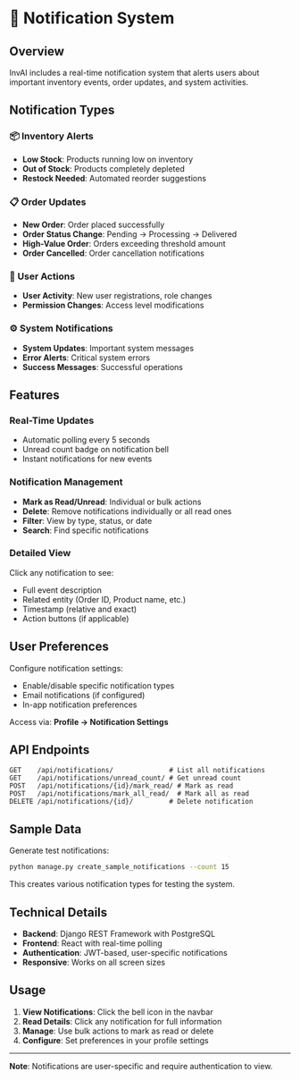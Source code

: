 # 🔔 Notification System

## Overview
InvAI includes a real-time notification system that alerts users about important inventory events, order updates, and system activities.

## Notification Types

### 📦 Inventory Alerts
- **Low Stock**: Products running low on inventory
- **Out of Stock**: Products completely depleted
- **Restock Needed**: Automated reorder suggestions

### 📋 Order Updates
- **New Order**: Order placed successfully
- **Order Status Change**: Pending → Processing → Delivered
- **High-Value Order**: Orders exceeding threshold amount
- **Order Cancelled**: Order cancellation notifications

### 👥 User Actions
- **User Activity**: New user registrations, role changes
- **Permission Changes**: Access level modifications

### ⚙️ System Notifications
- **System Updates**: Important system messages
- **Error Alerts**: Critical system errors
- **Success Messages**: Successful operations

## Features

### Real-Time Updates
- Automatic polling every 5 seconds
- Unread count badge on notification bell
- Instant notifications for new events

### Notification Management
- **Mark as Read/Unread**: Individual or bulk actions
- **Delete**: Remove notifications individually or all read ones
- **Filter**: View by type, status, or date
- **Search**: Find specific notifications

### Detailed View
Click any notification to see:
- Full event description
- Related entity (Order ID, Product name, etc.)
- Timestamp (relative and exact)
- Action buttons (if applicable)

## User Preferences

Configure notification settings:
- Enable/disable specific notification types
- Email notifications (if configured)
- In-app notification preferences

Access via: **Profile → Notification Settings**

## API Endpoints

```
GET    /api/notifications/              # List all notifications
GET    /api/notifications/unread_count/ # Get unread count
POST   /api/notifications/{id}/mark_read/ # Mark as read
POST   /api/notifications/mark_all_read/  # Mark all as read
DELETE /api/notifications/{id}/         # Delete notification
```

## Sample Data

Generate test notifications:
```bash
python manage.py create_sample_notifications --count 15
```

This creates various notification types for testing the system.

## Technical Details

- **Backend**: Django REST Framework with PostgreSQL
- **Frontend**: React with real-time polling
- **Authentication**: JWT-based, user-specific notifications
- **Responsive**: Works on all screen sizes

## Usage

1. **View Notifications**: Click the bell icon in the navbar
2. **Read Details**: Click any notification for full information
3. **Manage**: Use bulk actions to mark as read or delete
4. **Configure**: Set preferences in your profile settings

---

**Note**: Notifications are user-specific and require authentication to view.
